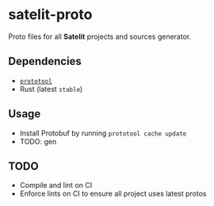 # satelit-proto

Proto files for all **Satelit** projects and sources generator.

## Dependencies

- [`prototool`](https://github.com/uber/prototool)
- Rust (latest `stable`)

## Usage

- Install Protobuf by running `prototool cache update`
- TODO: gen

## TODO

- Compile and lint on CI
- Enforce lints on CI to ensure all project uses latest protos 
